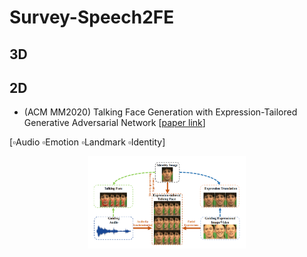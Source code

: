 # Survey-Speech2FE

## 3D


## 2D

- (ACM MM2020) Talking Face Generation with Expression-Tailored Generative
Adversarial Network [[paper link](https://dl.acm.org/doi/abs/10.1145/3394171.3413844)] 

[:white_small_square:Audio :white_small_square:Emotion :white_small_square:Landmark :white_small_square:Identity]

<p align="center"><img width="50%" src="imgs/ET-GAN.png"/></p>